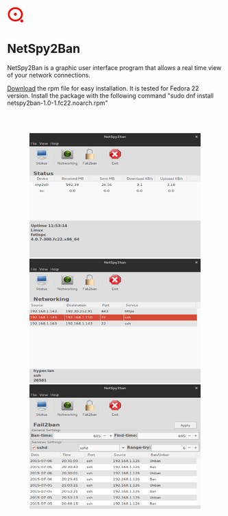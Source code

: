 <img src="https://github.com/ftsiadimos/netspy2ban/blob/master/icons/netspy2ban.png" width="40" height="40" alt="Logo"/><h1>NetSpy2Ban</h1></p>
 
NetSpy2Ban is a graphic user interface program that allows a real time view of your network connections.

<a href="https://github.com/ftsiadimos/netspy2ban/blob/master/rpms/netspy2ban-1.0-1.fc22.noarch.rpm?raw=true" target="_blank">Download</a> the rpm file for easy installation. It is tested for Fedora 22 version. Install the package with the following command "sudo dnf install netspy2ban-1.0-1.fc22.noarch.rpm"

<br><br><p align="center">
<img src="https://github.com/ftsiadimos/netspy2ban/blob/master/icons/ima1.png" width="400" height="290" alt="image1"/>
<img src="https://github.com/ftsiadimos/netspy2ban/blob/master/icons/ima2.png" width="400" height="290" alt="image2"/>
<img src="https://github.com/ftsiadimos/netspy2ban/blob/master/icons/ima3.png" width="400" height="290" alt="imag3"/></p>
